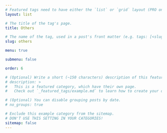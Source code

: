 ```yaml
---
# Featured tags need to have either the `list` or `grid` layout (PRO only).
layout: list

# The title of the tag's page.
title: Others

# The name of the tag, used in a post's front matter (e.g. tags: [<slug>]).
slug: others

menu: true

submenu: false

order: 6

# (Optional) Write a short (~150 characters) description of this featured tag.
# description: >
#   This is a featured category, which have their own page.
#   Check out `_featured_tags/example.md` to learn how to create your own.

# (Optional) You can disable grouping posts by date.
# no_groups: true

# Exclude this example category from the sitemap.
# DON'T USE THIS SETTING IN YOUR CATEGORIES!
sitemap: false
---
```

